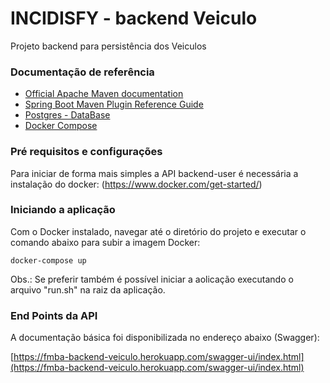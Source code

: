 # INCIDISFY - backend Veiculo
Projeto backend para persistência dos Veiculos

### Documentação de referência

* [Official Apache Maven documentation](https://maven.apache.org/guides/index.html)
* [Spring Boot Maven Plugin Reference Guide](https://docs.spring.io/spring-boot/docs/2.2.1.RELEASE/maven-plugin/)
* [Postgres - DataBase](https://www.postgresql.org/)
* [Docker Compose](https://docs.docker.com/compose/)

### Pré requisitos e configurações

Para iniciar de forma mais simples a API backend-user é necessária a instalação do docker: (https://www.docker.com/get-started/)

### Iniciando a aplicação

Com o Docker instalado, navegar até o diretório do projeto e executar o comando abaixo para subir a imagem Docker:

	docker-compose up
	
Obs.: Se preferir também é possível iniciar a aolicação executando o arquivo "run.sh" na raiz da aplicação.


### End Points da API

A documentação básica foi disponibilizada no endereço abaixo (Swagger):

[https://fmba-backend-veiculo.herokuapp.com/swagger-ui/index.html](https://fmba-backend-veiculo.herokuapp.com/swagger-ui/index.html)
